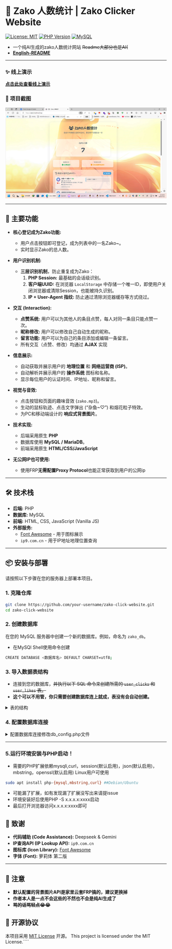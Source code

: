 # 🎉 Zako 人数统计 | Zako Clicker Website

[![License: MIT](https://img.shields.io/badge/License-MIT-yellow.svg)](https://opensource.org/licenses/MIT)
[![PHP Version](https://img.shields.io/badge/PHP-%3E%3D7.4-8892BF.svg)](https://www.php.net/)
[![MySQL](https://img.shields.io/badge/Database-MySQL-blue.svg)](https://www.mysql.com/)
* 一个纯AI生成的zako人数统计网站 ~~Readme大部分也是AI(~~
* **[English-README](https://github.com/llll415/zako-click-website/blob/main/README-EN.md)**
---

### ✨ 线上演示

**[点击此处查看线上演示](https://zako.hoshino2.top/)**  

### 📸 项目截图

![项目截图](image.png) 

---

## 🚀 主要功能

*   **核心登记成为Zako功能:**
    *   用户点击按钮即可登记，成为列表中的一名Zako~。
    *   实时显示Zako的总人数。

*   **用户识别机制:**
    *   **三层识别机制**，防止重复成为Zako：
        1.  **PHP Session:** 最基础的会话级识别。
        2.  **客户端UUID:** 在浏览器 `LocalStorage` 中存储一个唯一ID，即使用户关闭浏览器或清除Session，也能被持久识别。
        3.  **IP + User-Agent 指纹:** 防止通过清除浏览器缓存等方式绕过。

*   **交互 (Interaction):**
    *   **点赞系统:** 用户可以为其他人的条目点赞，每人对同一条目只能点赞一次。
    *   **昵称修改:** 用户可以修改自己自动生成的昵称。
    *   **留言功能:** 用户可以为自己的条目添加或编辑一条留言。
    *   所有交互（点赞、修改）均通过 **AJAX** 实现

*   **信息展示:**
    *   自动获取并展示用户的 **地理位置** 和 **网络运营商 (ISP)**。
    *   自动解析并展示用户的 **操作系统** 图标和名称。
    *   显示每位用户的认证时间、IP地址、昵称和留言。

*   **视觉与音效:**
    *   点击按钮和页面的趣味音效 (`zako.mp3`)。
    *   生动的鼠标轨迹、点击文字弹出 (“杂鱼~♡”) 和烟花粒子特效。
    *   为PC和移动端设计的 **响应式背景图片**。

*   **技术实现:**
    *   后端采用原生 **PHP** 
    *   数据库使用 **MySQL / MariaDB**。
    *   前端采用原生 **HTML/CSS/JavaScript**

*   **无公网IP也可使用:**
    *   使用FRP**无需配置Proxy Protocol**也能正常获取到用户的公网ip
---

## 🛠️ 技术栈

*   **后端:** PHP
*   **数据库:** MySQL
*   **前端:** HTML, CSS, JavaScript (Vanilla JS)
*   **外部服务:**
    *   [Font Awesome](https://fontawesome.com/) - 用于图标展示
    *   `ip9.com.cn` - 用于IP地址地理位置查询

---

## 📦 安装与部署

请按照以下步骤在您的服务器上部署本项目。

### 1. 克隆仓库
```bash
git clone https://github.com/your-username/zako-click-website.git
cd zako-click-website
```

### 2. 创建数据库
在您的 MySQL 服务器中创建一个新的数据库。例如，命名为 `zako_db`。
* 在MySQl Shell使用命令创建
```bash
CREATE DATABASE <数据库名> DEFAULT CHARSET=utf8;
```
### 3. 导入数据表结构
* 连接到您的数据库，~~并执行以下 SQL 命令来创建所需的 `user_clicks` 和 `user_likes` 表。~~
* **这个可以不用管，你只需要创建数据库连上就成，表没有会自动创建。**
<details>
<summary>表的结构</summary>

```sql
--
-- 表的结构 `user_clicks`
--
CREATE TABLE `user_clicks` (
  `id` int(11) NOT NULL AUTO_INCREMENT,
  `session_id` varchar(255) NOT NULL,
  `client_uuid` varchar(36) DEFAULT NULL,
  `nickname` varchar(50) NOT NULL DEFAULT '匿名Zako',
  `ip_address` varchar(45) NOT NULL,
  `user_agent` varchar(255) NOT NULL,
  `operating_system` varchar(255) NOT NULL,
  `ip_location` varchar(255) NOT NULL,
  `isp` varchar(255) NOT NULL,
  `comment` text DEFAULT NULL,
  `likes_count` int(11) NOT NULL DEFAULT 0,
  `click_time` timestamp NOT NULL DEFAULT current_timestamp(),
  PRIMARY KEY (`id`),
  UNIQUE KEY `unique_session` (`session_id`),
  UNIQUE KEY `unique_client_uuid` (`client_uuid`)
) ENGINE=InnoDB DEFAULT CHARSET=utf8mb4;

--
-- 表的结构 `user_likes`
--
CREATE TABLE `user_likes` (
  `id` int(11) NOT NULL AUTO_INCREMENT,
  `liker_uuid` varchar(36) NOT NULL,
  `liked_user_id` int(11) NOT NULL,
  `like_time` timestamp NOT NULL DEFAULT current_timestamp(),
  PRIMARY KEY (`id`),
  UNIQUE KEY `unique_like` (`liker_uuid`,`liked_user_id`),
  KEY `liked_user_id` (`liked_user_id`),
  CONSTRAINT `user_likes_ibfk_1` FOREIGN KEY (`liked_user_id`) REFERENCES `user_clicks` (`id`) ON DELETE CASCADE
) ENGINE=InnoDB DEFAULT CHARSET=utf8mb4;
```
</details>

### 4. 配置数据库连接

<details>
<summary>配置数据库连接修改db_config.php文件</summary>

* 编辑db_config.php文件
```bash
```php
<?php
// db_config.php

// 数据库主机名，通常是 'localhost'
// Database host, usually 'localhost'.
$servername = "localhost";

// 您的数据库用户名
// Your database username.
$username = "your_db_user";

// 您的数据库密码
// Your database password.
$password = "your_db_password";

// 您创建的数据库名称
// The name of the database you created.
$dbname = "zako_db";

// 创建数据库连接
// Create database connection.
$conn = new mysqli($servername, $username, $password, $dbname);

// 检查连接
// Check connection.
if ($conn->connect_error) {
    // 在生产环境中，建议将错误记录到日志而不是直接输出
    // In a production environment, it's recommended to log errors instead of echoing them.
    die("连接失败: " . $conn->connect_error);
}

// 设置字符集为 utf8mb4 以支持 emoji 等特殊字符
// Set charset to utf8mb4 to support special characters like emoji.
$conn->set_charset("utf8mb4");
?>
```
</details>

---
### 5.运行环境安装与PHP启动！
* 需要的PHP扩展依赖mysqli,curl，session(默认启用)，json(默认启用)，mbstring，openssl(默认启用) Linux用户可使用
```bash
sudo apt install php-{mysql,mbstring,curl} ##Debian/Ubuntu
```
* 可能漏了扩展，如有发现漏了扩展没写出来请提issue
* 环境安装好后使用PHP -S x.x.x.x:xxxx启动
* 最后打开浏览器访问x.x.x.x:xxxx即可
## 🙏 致谢

*   **代码辅助 (Code Assistance):** Deepseek & Gemini
*   **IP查询API (IP Lookup API):** `ip9.com.cn`
*   **图标库 (Icon Library):** [Font Awesome](https://fontawesome.com/)
*   **字体 (Font):** 萝莉体 第二版
---
## 🚨 注意
*  **默认配置的背景图片API是家里云套FRP搞的，建议更换掉**
*  **作者本人是一点不会这些的不然也不会是纯AI生成了**
*  ~~**骂的话骂轻点😭😭**~~

## 📜 开源协议

本项目采用 [MIT License](LICENSE) 开源。
This project is licensed under the MIT License.````

